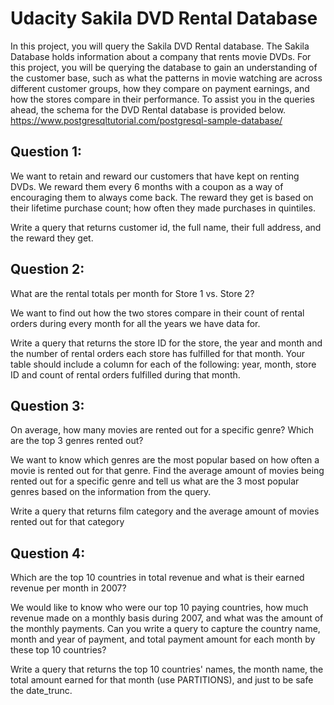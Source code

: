 # Udacity Sakila DVD Rental Database

In this project, you will query the Sakila DVD Rental database. The Sakila Database holds information about a company that rents movie DVDs. For this project, you will be querying the database to gain an understanding of the customer base, such as what the patterns in movie watching are across different customer groups, how they compare on payment earnings, and how the stores compare in their performance. To assist you in the queries ahead, the schema for the DVD Rental database is provided below.
https://www.postgresqltutorial.com/postgresql-sample-database/

## Question 1:
We want to retain and reward our customers that have kept on renting DVDs. We reward them every 6 months with a coupon as a way of encouraging them to always come back. The reward they get is based on their lifetime purchase count; how often they made purchases in quintiles.

Write a query that returns customer id, the full name, their full address, and the reward they get.

## Question 2:
What are the rental totals per month for Store 1 vs. Store 2?

We want to find out how the two stores compare in their count of rental orders during every month for all the years we have data for.

Write a query that returns the store ID for the store, the year and month and the number of rental orders each store has fulfilled for that month. Your table should include a column for each of the following: year, month, store ID and count of rental orders fulfilled during that month.

## Question 3:
On average, how many movies are rented out for a specific genre? Which are the top 3 genres rented out?

We want to know which genres are the most popular based on how often a movie is rented out for that genre. Find the average amount of movies being rented out for a specific genre and tell us what are the 3 most popular genres based on the information from the query.

Write a query that returns film category and the average amount of movies rented out for that category

## Question 4:
Which are the top 10 countries in total revenue and what is their earned revenue per month in 2007?

We would like to know who were our top 10 paying countries, how much revenue made on a monthly basis during 2007, and what was the amount of the monthly payments. Can you write a query to capture the country name, month and year of payment, and total payment amount for each month by these top 10 countries?

Write a query that returns the top 10 countries' names, the month name, the total amount earned for that month (use PARTITIONS), and just to be safe the date_trunc.
